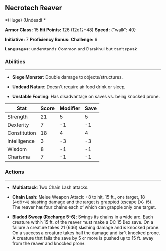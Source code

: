 ## Necrotech Reaver
*(Huge) (Undead) *

**Armor Class:** 15
**Hit Points:** 126 (12d12+48)
**Speed:** {"walk": 40}

**Initiative:** 7
**Proficiency Bonus:**
**Challenge:** 6

**Languages:** understands Common and Darakhul but can’t speak

### Abilities
 --- 
- **Siege Monster**: Double damage to objects/structures.

- **Undead Nature**: Doesn't require air food drink or sleep.

- **Unstable Footing**: Has disadvantage on saves vs. being knocked prone.



| Stat | Score | Modifier | Save |
| ---- | ---- | ---- | ---- |
| Strength | 21 | 5 | 5 |
| Dexterity | 7 | -1 | -1 |
| Constitution | 18 | 4 | 4 |
| Intelligence | 3 | -3 | -3 |
| Wisdom | 8 | -1 | -1 |
| Charisma | 7 | -1 | -1 |

### Actions
 --- 
- **Multiattack**: Two Chain Lash attacks.

- **Chain Lash**: Melee Weapon Attack: +8 to hit, 15 ft., one target, 18 (4d6+4) slashing damage and the target is grappled (escape DC 15). The reaver has four chains each of which can grapple only one target.

- **Bladed Sweep (Recharge 5–6)**: Swings its chains in a wide arc. Each creature within 15 ft. of the reaver must make a DC 15 Dex save. On a failure a creature takes 21 (6d6) slashing damage and is knocked prone. On a success a creature takes half the damage and isn’t knocked prone. A creature that fails the save by 5 or more is pushed up to 15 ft. away from the reaver and knocked prone.

